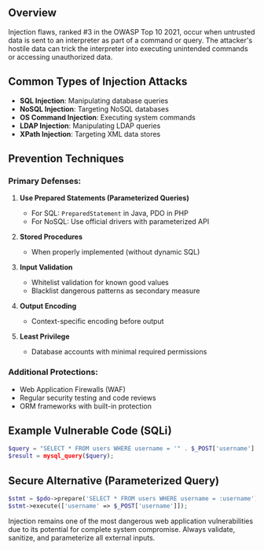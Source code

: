 

## Overview
Injection flaws, ranked #3 in the OWASP Top 10 2021, occur when untrusted data is sent to an interpreter as part of a command or query. The attacker's hostile data can trick the interpreter into executing unintended commands or accessing unauthorized data.

## Common Types of Injection Attacks
- **SQL Injection**: Manipulating database queries
- **NoSQL Injection**: Targeting NoSQL databases
- **OS Command Injection**: Executing system commands
- **LDAP Injection**: Manipulating LDAP queries
- **XPath Injection**: Targeting XML data stores

## Prevention Techniques

### Primary Defenses:
1. **Use Prepared Statements (Parameterized Queries)**
   - For SQL: `PreparedStatement` in Java, PDO in PHP
   - For NoSQL: Use official drivers with parameterized API

2. **Stored Procedures**
   - When properly implemented (without dynamic SQL)

3. **Input Validation**
   - Whitelist validation for known good values
   - Blacklist dangerous patterns as secondary measure

4. **Output Encoding**
   - Context-specific encoding before output

5. **Least Privilege**
   - Database accounts with minimal required permissions

### Additional Protections:
- Web Application Firewalls (WAF)
- Regular security testing and code reviews
- ORM frameworks with built-in protection

## Example Vulnerable Code (SQLi)
```php
$query = "SELECT * FROM users WHERE username = '" . $_POST['username'] . "'";
$result = mysql_query($query);
```

## Secure Alternative (Parameterized Query)
```php
$stmt = $pdo->prepare('SELECT * FROM users WHERE username = :username');
$stmt->execute(['username' => $_POST['username']]);
```

Injection remains one of the most dangerous web application vulnerabilities due to its potential for complete system compromise. Always validate, sanitize, and parameterize all external inputs.